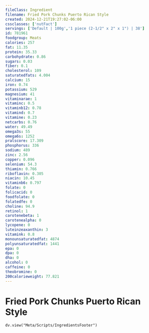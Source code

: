 ```yaml
---
fileClass: Ingredient
filename: Fried Pork Chunks Puerto Rican Style
created: 2024-12-21T19:27:02-06:00
cssclasses: ['nutFact']
servings: ['Default | 100g','1 piece (2-1/2" x 2" x 1") | 38']
id: 781961
foodgroup: Meats
calories: 257
fat: 11.35
protein: 35.33
carbohydrate: 0.86
sugars: 0.03
fiber: 0.1
cholesterol: 109
saturatedfats: 4.004
calcium: 15
iron: 0.74
potassium: 529
magnesium: 41
vitaminarae: 1
vitaminc: 0.5
vitaminb12: 0.78
vitamind: 0.7
vitamine: 0.23
netcarbs: 0.76
water: 49.49
omega3s: 55
omega6s: 1252
pralscore: 17.309
phosphorus: 336
sodium: 489
zinc: 2.56
copper: 0.096
selenium: 54.3
thiamin: 0.766
riboflavin: 0.305
niacin: 10.45
vitaminb6: 0.797
folate: 0
folicacid: 0
foodfolate: 0
folatedfe: 0
choline: 94.9
retinol: 1
carotenebeta: 1
carotenealpha: 0
lycopene: 0
luteinzeaxanthin: 3
vitamink: 0.8
monounsaturatedfat: 4874
polyunsaturatedfat: 1441
epa: 0
dpa: 0
dha: 0
alcohol: 0
caffeine: 0
theobromine: 0
200calorieweight: 77.821
---
```


# Fried Pork Chunks Puerto Rican Style

```dataviewjs
dv.view("Meta/Scripts/IngredientsFooter")
```